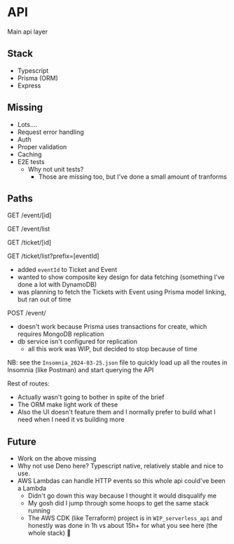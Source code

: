 # API

Main api layer

## Stack

- Typescript
- Prisma (ORM)
- Express

## Missing

- Lots....
- Request error handling
- Auth
- Proper validation
- Caching
- E2E tests
    - Why not unit tests? 
        - Those are missing too, but I've done a small amount of tranforms

## Paths

GET /event/[id]

GET /event/list

GET /ticket/[id]

GET /ticket/list?prefix=[eventId]

- added `eventId` to Ticket and Event
- wanted to show composite key design for data fetching (something I've done a lot with DynamoDB)
- was planning to fetch the Tickets with Event using Prisma model linking, but ran out of time

POST /event/

- doesn't work because Prisma uses transactions for create, which requires MongoDB replication
- db service isn't configured for replication
    - all this work was WIP, but decided to stop because of time


NB: see the `Insomnia_2024-03-25.json` file to quickly load up all the routes in Insomnia (like Postman) and start querying the API

Rest of routes:
- Actually wasn't going to bother in spite of the brief
- The ORM make light work of these
- Also the UI doesn't feature them and I normally prefer to build what I need when I need it vs building more

## Future 

- Work on the above missing
- Why not use Deno here? Typescript native, relatively stable and nice to use.
- AWS Lambdas can handle HTTP events so this whole api could've been a Lambda
    - Didn't go down this way because I thought it would disqualify me
    - My gosh did I jump through some hoops to get the same stack running
    - The AWS CDK (like Terraform) project is in `WIP_serverless_api` and honestly was done in 1h vs about 15h+ for what you see here (the whole stack) :shrug: